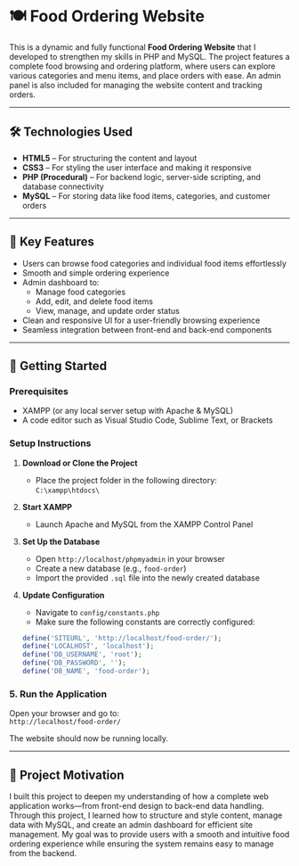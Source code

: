 # 🍽️ Food Ordering Website 
This is a dynamic and fully functional **Food Ordering Website** that I developed to strengthen my skills in PHP and MySQL. The project features a complete food browsing and ordering platform, where users can explore various categories and menu items, and place orders with ease. An admin panel is also included for managing the website content and tracking orders.

---

## 🛠 Technologies Used

- **HTML5** – For structuring the content and layout  
- **CSS3** – For styling the user interface and making it responsive  
- **PHP (Procedural)** – For backend logic, server-side scripting, and database connectivity  
- **MySQL** – For storing data like food items, categories, and customer orders  

---

## 🔑 Key Features

- Users can browse food categories and individual food items effortlessly  
- Smooth and simple ordering experience  
- Admin dashboard to:
  - Manage food categories  
  - Add, edit, and delete food items  
  - View, manage, and update order status  
- Clean and responsive UI for a user-friendly browsing experience  
- Seamless integration between front-end and back-end components  

---

## 📁 Getting Started

### Prerequisites

- XAMPP (or any local server setup with Apache & MySQL)  
- A code editor such as Visual Studio Code, Sublime Text, or Brackets  

### Setup Instructions

1. **Download or Clone the Project**
   - Place the project folder in the following directory:  
     `C:\xampp\htdocs\`

2. **Start XAMPP**
   - Launch Apache and MySQL from the XAMPP Control Panel

3. **Set Up the Database**
   - Open `http://localhost/phpmyadmin` in your browser  
   - Create a new database (e.g., `food-order`)  
   - Import the provided `.sql` file into the newly created database  

4. **Update Configuration**
   - Navigate to `config/constants.php`  
   - Make sure the following constants are correctly configured:
   ```php
   define('SITEURL', 'http://localhost/food-order/');
   define('LOCALHOST', 'localhost');
   define('DB_USERNAME', 'root');
   define('DB_PASSWORD', '');
   define('DB_NAME', 'food-order');
### 5. Run the Application

Open your browser and go to:  
`http://localhost/food-order/`

The website should now be running locally.

---

## 🎯 Project Motivation

I built this project to deepen my understanding of how a complete web application works—from front-end design to back-end data handling. Through this project, I learned how to structure and style content, manage data with MySQL, and create an admin dashboard for efficient site management. My goal was to provide users with a smooth and intuitive food ordering experience while ensuring the system remains easy to manage from the backend.
